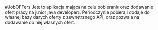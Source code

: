 #JobOFFers 
Jest to aplikacja mająca na celu pobieranie oraz dodawanie ofert pracy na junior java developera. 
Periodczynie pobiera i dodaje do własnej bazy danych oferty z zewnętrznego API, oraz pozwala na dodawanie do niej własnych ofert.
